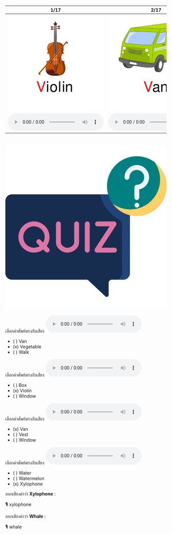 <div class="carrousel">


|1/17|2/17|3/17|4/17|5/17|6/17|7/17|8/17|9/17|10/17|11/17|12/17|13/17|14/17|15/17|16/17|17/17|
| :----: | :----: | :----: | :----: | :----: | :----: | :----: | :----: | :----: | :----: | :----: | :----: | :----: | :----: | :----: | :----: | :----: |
|![](/media/img/V-W-X__Violin.svg)|![](/media/img/V-W-X__Van.svg)|![](/media/img/V-W-X__Vase.svg)|![](/media/img/V-W-X__Vegetable.svg)|![](/media/img/V-W-X__Vulture.svg)|![](/media/img/V-W-X__Vest.svg)|![](/media/img/V-W-X__Whale.svg)|![](/media/img/V-W-X__Walk.svg)|![](/media/img/V-W-X__Water.svg)|![](/media/img/V-W-X__Watermelon.svg)|![](/media/img/V-W-X__Window.svg)|![](/media/img/V-W-X__Wolf.svg)|![](/media/img/V-W-X__Ox.svg)|![](/media/img/V-W-X__Xylophone.svg)|![](/media/img/V-W-X__Six.svg)|![](/media/img/V-W-X__Box.svg)|![](/media/img/V-W-X__Exit.svg)|
|![](/media/audio/Violin.mp3)|![](/media/audio/Van.mp3)|![](/media/audio/Vase.mp3)|![](/media/audio/Vegetable.mp3)|![](/media/audio/Vulture.mp3)|![](/media/audio/Vest.mp3)|![](/media/audio/Whale.mp3)|![](/media/audio/Walk.mp3)|![](/media/audio/Water.mp3)|![](/media/audio/Watermelon.mp3)|![](/media/audio/Window.mp3)|![](/media/audio/Wolf.mp3)|![](/media/audio/Ox.mp3)|![](/media/audio/Xylophone.mp3)|![](/media/audio/Six.mp3)|![](/media/audio/Box.mp3)|![](/media/audio/Exit.mp3)|

</div>



# ![icon](/media/icons/quiz.svg) 


เลือกคำศัพท์ตรงกับเสียง ![](/media/audio/Vegetable.mp3) 
 - ( ) Van
 - (x) Vegetable
 - ( ) Walk


เลือกคำศัพท์ตรงกับเสียง ![](/media/audio/Violin.mp3) 
 - ( ) Box
 - (x) Violin
 - ( ) Window


เลือกคำศัพท์ตรงกับเสียง ![](/media/audio/Van.mp3) 
 - (x) Van
 - ( ) Vest
 - ( ) Window


เลือกคำศัพท์ตรงกับเสียง ![](/media/audio/Xylophone.mp3) 
 - ( ) Water
 - ( ) Watermelon
 - (x) Xylophone

ออกเสียงคำว่า **Xylophone** :

🎙️ xylophone

ออกเสียงคำว่า **Whale** :

🎙️ whale


